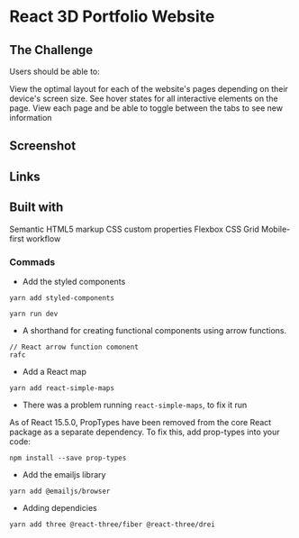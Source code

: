 # React 3D Portfolio Website

## The Challenge

Users should be able to:

View the optimal layout for each of the website's pages depending on their device's screen size.
See hover states for all interactive elements on the page.
View each page and be able to toggle between the tabs to see new information

## Screenshot

## Links

## Built with

Semantic HTML5 markup
CSS custom properties
Flexbox
CSS Grid
Mobile-first workflow

### Commads

- Add the styled components

```
yarn add styled-components
```

```
yarn run dev
```

- A shorthand for creating functional components using arrow functions.

```
// React arrow function comonent
rafc
```

- Add a React map

```
yarn add react-simple-maps
```

- There was a problem running `react-simple-maps`, to fix it run

As of React 15.5.0, PropTypes have been removed from the core React package as a separate dependency. To fix this, add prop-types into your code:

```
npm install --save prop-types
```

- Add the emailjs library

```
yarn add @emailjs/browser
```

- Adding dependicies

```
yarn add three @react-three/fiber @react-three/drei
```
